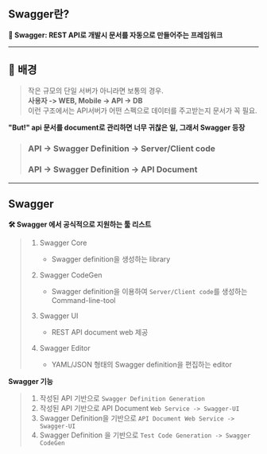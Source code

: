 ## **Swagger란?**
**📌 Swagger: REST API로 개발시 문서를 자동으로 만들어주는 프레임워크**
***

## **🧐 배경**
> 작은 규모의 단일 서버가 아니라면 보통의 경우.  
> **사용자 -> WEB, Mobile -> API -> DB**  
> 이런 구조에서는 API서버가 어떤 스펙으로 데이터를 주고받는지 문서가 꼭 필요.

**"But!" api 문서를 document로 관리하면 너무 귀찮은 일, 그래서 Swagger 등장**

> ### **API → Swagger Definition → Server/Client code**
> ### **API → Swagger Definition → API Document**

****

## **Swagger**
**🛠 Swagger 에서 공식적으로 지원하는 툴 리스트**

> 1. Swagger Core
>     * Swagger definition을 생성하는 library
> 
> 2. Swagger CodeGen
>    * Swagger definition을 이용하여 ```Server/Client code```를 생성하는 Command-line-tool
> 
> 3. Swagger UI
>     * REST API document web 제공
> 
> 4. Swagger Editor
>     * YAML/JSON 형태의 Swagger definition을 편집하는 editor

**Swagger 기능**
> 1. 작성된 API 기반으로 ```Swagger Definition Generation```
> 2. 작성된 API 기반으로 API Document ```Web Service -> Swagger-UI```
> 3. Swagger Definition을 기반으로 ```API Document Web Service -> Swagger-UI```
> 4. Swagger Definition 을 기반으로 ```Test Code Generation -> Swagger CodeGen```


